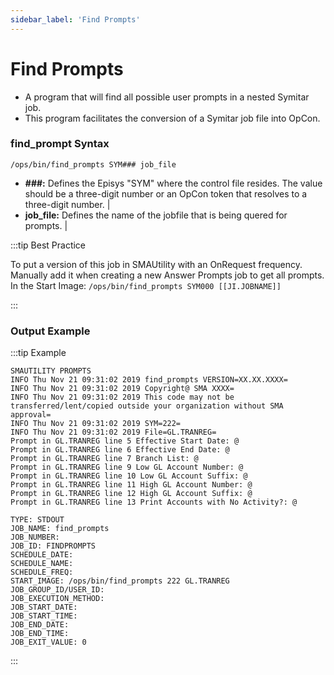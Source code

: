 ```yaml
---
sidebar_label: 'Find Prompts'
---
```


# Find Prompts

* A program that will find all possible user prompts in a nested Symitar job. 
* This program facilitates the conversion of a Symitar job file into OpCon.

### find_prompt Syntax

```/ops/bin/find_prompts SYM### job_file```

* **###:** Defines the Episys "SYM" where the control file resides. The value should be a three-digit number or an OpCon token that resolves to a three-digit number. |
* **job_file:** Defines the name of the jobfile that is being quered for prompts. |

:::tip Best Practice

To put a version of this job in SMAUtility  with an OnRequest frequency. Manually add it when creating a new Answer Prompts job to get all prompts. In the Start Image: ```/ops/bin/find_prompts SYM000 [[JI.JOBNAME]]```

:::

### Output Example

:::tip Example

```
SMAUTILITY PROMPTS 
INFO Thu Nov 21 09:31:02 2019 find_prompts VERSION=XX.XX.XXXX= 
INFO Thu Nov 21 09:31:02 2019 Copyright@ SMA XXXX= 
INFO Thu Nov 21 09:31:02 2019 This code may not be transferred/lent/copied outside your organization without SMA approval= 
INFO Thu Nov 21 09:31:02 2019 SYM=222= 
INFO Thu Nov 21 09:31:02 2019 File=GL.TRANREG= 
Prompt in GL.TRANREG line 5 Effective Start Date: @ 
Prompt in GL.TRANREG line 6 Effective End Date: @ 
Prompt in GL.TRANREG line 7 Branch List: @ 
Prompt in GL.TRANREG line 9 Low GL Account Number: @ 
Prompt in GL.TRANREG line 10 Low GL Account Suffix: @ 
Prompt in GL.TRANREG line 11 High GL Account Number: @ 
Prompt in GL.TRANREG line 12 High GL Account Suffix: @ 
Prompt in GL.TRANREG line 13 Print Accounts with No Activity?: @ 

TYPE: STDOUT 
JOB_NAME: find_prompts 
JOB_NUMBER:  
JOB_ID: FINDPROMPTS  
SCHEDULE_DATE: 
SCHEDULE_NAME: 
SCHEDULE_FREQ: 
START_IMAGE: /ops/bin/find_prompts 222 GL.TRANREG 
JOB_GROUP_ID/USER_ID: 
JOB_EXECUTION_METHOD: 
JOB_START_DATE: 
JOB_START_TIME: 
JOB_END_DATE: 
JOB_END_TIME: 
JOB_EXIT_VALUE: 0
```

:::
